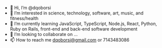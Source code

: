 - 👋 Hi, I’m @dqoborsi
- 👀 I’m interested in science, technology, software, art, music, and fitness/health
- 🌱 I’m currently learning JavaScript, TypeScript, Node.js, React, Python, Ruby on Rails, front-end and back-end software development
- 💞️ I’m looking to collaborate on ...
- 📫 How to reach me dqoborsi@gmail.com or 7143483086

<!---
dqoborsi/dqoborsi is a ✨ special ✨ repository because its `README.md` (this file) appears on your GitHub profile.
You can click the Preview link to take a look at your changes.
--->
